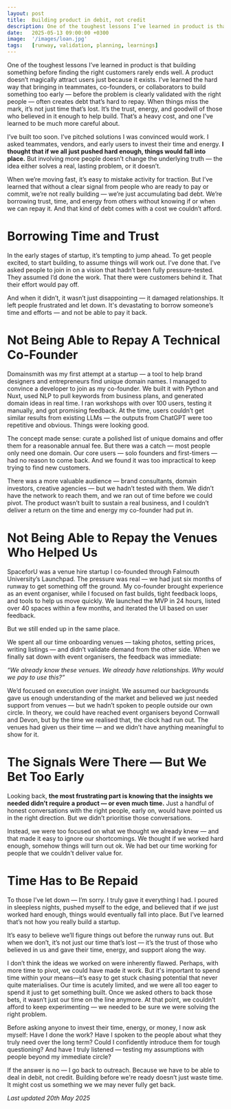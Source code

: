 ```yaml
---
layout: post
title:  Building product in debit, not credit
description: One of the toughest lessons I’ve learned in product is that involving others before truly validating the problem doesn’t reduce risk — it just leads to bad debt.
date:   2025-05-13 09:00:00 +0300
image:  '/images/loan.jpg'
tags:   [runway, validation, planning, learnings]
---
```


One of the toughest lessons I’ve learned in product is that building something before finding the right customers rarely ends well. A product doesn’t magically attract users just because it exists. I’ve learned the hard way that bringing in teammates, co-founders, or collaborators to build something too early — before the problem is clearly validated with the right people — often creates debt that’s hard to repay. When things miss the mark, it’s not just time that’s lost. It’s the trust, energy, and goodwill of those who believed in it enough to help build. That’s a heavy cost, and one I’ve learned to be much more careful about.

I’ve built too soon. I’ve pitched solutions I was convinced would work. I asked teammates, vendors, and early users to invest their time and energy. **I thought that if we all just pushed hard enough, things would fall into place.** But involving more people doesn’t change the underlying truth — the idea either solves a real, lasting problem, or it doesn’t.

When we’re moving fast, it’s easy to mistake activity for traction. But I’ve learned that without a clear signal from people who are ready to pay or commit, we’re not really building — we’re just accumulating bad debt. We’re borrowing trust, time, and energy from others without knowing if or when we can repay it. And that kind of debt comes with a cost we couldn’t afford.

# Borrowing Time and Trust

In the early stages of startup, it’s tempting to jump ahead. To get people excited, to start building, to assume things will work out. I’ve done that. I’ve asked people to join in on a vision that hadn’t been fully pressure-tested. They assumed I’d done the work. That there were customers behind it. That their effort would pay off.

And when it didn’t, it wasn’t just disappointing — it damaged relationships. It left people frustrated and let down. It's devastating to borrow someone’s time and efforts — and not be able to pay it back.

# Not Being Able to Repay A Technical Co-Founder

Domainsmith was my first attempt at a startup — a tool to help brand designers and entrepreneurs find unique domain names. I managed to convince a developer to join as my co-founder. We built it with Python and Nuxt, used NLP to pull keywords from business plans, and generated domain ideas in real time. I ran workshops with over 100 users, testing it manually, and got promising feedback. At the time, users couldn’t get similar results from existing LLMs — the outputs from ChatGPT were too repetitive and obvious. Things were looking good.

The concept made sense: curate a polished list of unique domains and offer them for a reasonable annual fee. But there was a catch — most people only need one domain. Our core users — solo founders and first-timers — had no reason to come back. And we found it was too impractical to keep trying to find new customers.

There was a more valuable audience — brand consultants, domain investors, creative agencies — but we hadn’t tested with them. We didn’t have the network to reach them, and we ran out of time before we could pivot. The product wasn’t built to sustain a real business, and I couldn’t deliver a return on the time and energy my co-founder had put in.

# Not Being Able to Repay the Venues Who Helped Us

SpaceforU was a venue hire startup I co-founded through Falmouth University’s Launchpad. The pressure was real — we had just six months of runway to get something off the ground. My co-founder brought experience as an event organiser, while I focused on fast builds, tight feedback loops, and tools to help us move quickly. We launched the MVP in 24 hours, listed over 40 spaces within a few months, and iterated the UI based on user feedback.

But we still ended up in the same place.

We spent all our time onboarding venues — taking photos, setting prices, writing listings — and didn’t validate demand from the other side. When we finally sat down with event organisers, the feedback was immediate:

*“We already know these venues. We already have relationships. Why would we pay to use this?”*

We’d focused on execution over insight. We assumed our backgrounds gave us enough understanding of the market and believed we just needed support from venues — but we hadn’t spoken to people outside our own circle. In theory, we could have reached event organisers beyond Cornwall and Devon, but by the time we realised that, the clock had run out. The venues had given us their time — and we didn’t have anything meaningful to show for it.

# The Signals Were There — But We Bet Too Early

Looking back, **the most frustrating part is knowing that the insights we needed didn’t require a product — or even much time.** Just a handful of honest conversations with the right people, early on, would have pointed us in the right direction. But we didn’t prioritise those conversations.

Instead, we were too focused on what we thought we already knew — and that made it easy to ignore our shortcomings. We thought if we worked hard enough, somehow things will turn out ok. We had bet our time working for people that we couldn't deliver value for.

# Time Has to Be Repaid

To those I’ve let down — I’m sorry. I truly gave it everything I had. I poured in sleepless nights, pushed myself to the edge, and believed that if we just worked hard enough, things would eventually fall into place. But I’ve learned that’s not how you really build a startup.

It’s easy to believe we’ll figure things out before the runway runs out. But when we don’t, it’s not just our time that’s lost — it’s the trust of those who believed in us and gave their time, energy, and support along the way.

I don’t think the ideas we worked on were inherently flawed. Perhaps, with more time to pivot, we could have made it work. But it's important to spend time within your means—it’s easy to get stuck chasing potential that never quite materialises. Our time is acutely limited, and we were all too eager to spend it just to get something built. Once we asked others to back those bets, it wasn’t just our time on the line anymore. At that point, we couldn’t afford to keep experimenting — we needed to be sure we were solving the right problem.

Before asking anyone to invest their time, energy, or money, I now ask myself: Have I done the work? Have I spoken to the people about what they truly need over the long term? Could I confidently introduce them for tough questioning? And have I truly listened — testing my assumptions with people beyond my immediate circle?

If the answer is no — I go back to outreach. Because we have to be able to deal in debit, not credit. Building before we're ready doesn’t just waste time. It might cost us something we we may never fully get back.

*Last updated 20th May 2025*
